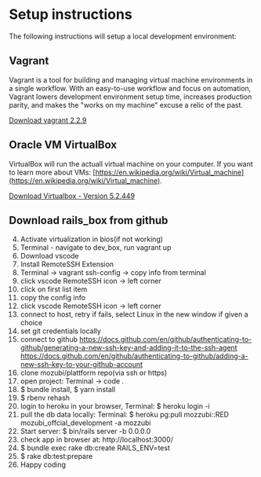 # Setup instructions

The following instructions will setup a local development environment:

## Vagrant

Vagrant is a tool for building and managing virtual machine environments in a single workflow. With an easy-to-use workflow and focus on automation, Vagrant lowers development environment setup time, increases production parity, and makes the "works on my machine" excuse a relic of the past.

[Download vagrant 2.2.9](https://www.vagrantup.com/downloads)

## Oracle VM VirtualBox
VirtualBox will run the actuall virtual machine on your computer. If you want to learn more about VMs: [https://en.wikipedia.org/wiki/Virtual_machine](https://en.wikipedia.org/wiki/Virtual_machine).

[Download Virtualbox - Version 5.2.449](https://www.virtualbox.org/wiki/Download_Old_Builds_5_2)


## Download rails_box from github




4. Activate virtualization in bios(if not working)
5. Terminal - navigate to dev_box, run vagrant up
6. Download vscode
7. Install RemoteSSH Extension
8. Terminal -> vagrant ssh-config -> copy info from terminal
9. click vscode RemoteSSH icon -> left corner
10. click on first list item
11. copy the config info
12. click vscode RemoteSSH icon -> left corner
13. connect to host, retry if fails, select Linux in the new window if given a choice
14. set git credentials locally
15. connect to github
https://docs.github.com/en/github/authenticating-to-github/generating-a-new-ssh-key-and-adding-it-to-the-ssh-agent
https://docs.github.com/en/github/authenticating-to-github/adding-a-new-ssh-key-to-your-github-account
16. clone mozubi/plattform repo(via ssh or https)
17. open project: Terminal -> code .
18. $ bundle install, $ yarn install
19. $ rbenv rehash
20. login to heroku in your browser, Terminal: $ heroku login -i
21. pull the db data locally: Terminal: $ heroku pg:pull mozzubi::RED mozubi_offcial_development -a mozzubi
22. Start server: $ bin/rails server -b 0.0.0.0
23. check app in browser at: http://localhost:3000/
24. $ bundle exec rake db:create RAILS_ENV=test
25. $ rake db:test:prepare
22. Happy coding
